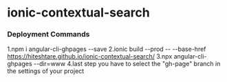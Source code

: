# ionic-contextual-search

### Deployment Commands ###
1.npm i angular-cli-ghpages --save
2.ionic build --prod -- --base-href https://hiteshtare.github.io/ionic-contextual-search/
3.npx angular-cli-ghpages --dir=www
4.last step you have to select the "gh-page" branch in the settings of your project